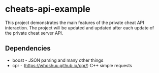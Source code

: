 # cheats-api-example
This project demonstrates the main features of the private cheat API interaction. The project will be updated and updated after each update of the private cheat server API.

## Dependencies
- boost - JSON parsing and many other things
- cpr - (https://whoshuu.github.io/cpr/) C++ simple requests

